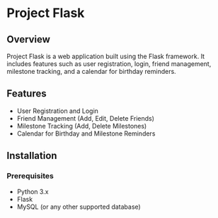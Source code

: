 # Project Flask

## Overview
Project Flask is a web application built using the Flask framework. It includes features such as user registration, login, friend management, milestone tracking, and a calendar for birthday reminders.

## Features
- User Registration and Login
- Friend Management (Add, Edit, Delete Friends)
- Milestone Tracking (Add, Delete Milestones)
- Calendar for Birthday and Milestone Reminders

## Installation

### Prerequisites
- Python 3.x
- Flask
- MySQL (or any other supported database)
